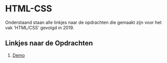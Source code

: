 # HTML-CSS

Onderstaand staan alle linkjes naar de opdrachten die gemaakt zijn voor het vak 'HTML/CSS' gevolgd in 2019.

## Linkjes naar de Opdrachten
1. [Demo](https://brianjakobs.github.io/HTML-CSS/)
